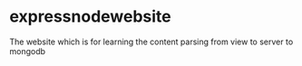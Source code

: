 # expressnodewebsite
The website which is for learning the content parsing from view to server to mongodb
